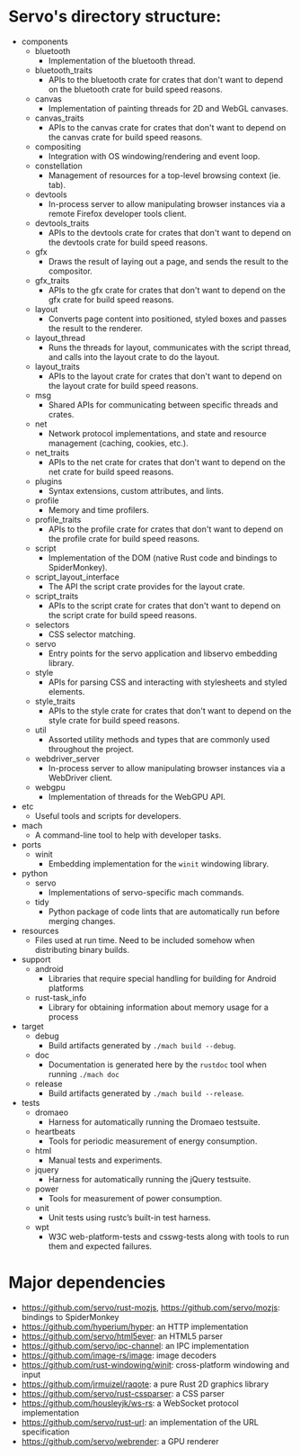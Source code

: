 # Servo's directory structure:
* components
  * bluetooth
    * Implementation of the bluetooth thread.
  * bluetooth_traits
    * APIs to the bluetooth crate for crates that don't want to depend on the bluetooth crate for build speed reasons.
  * canvas
    * Implementation of painting threads for 2D and WebGL canvases.
  * canvas_traits
    * APIs to the canvas crate for crates that don't want to depend on the canvas crate for build speed reasons.
  * compositing
    * Integration with OS windowing/rendering and event loop.
  * constellation
    * Management of resources for a top-level browsing context (ie. tab).
  * devtools
    * In-process server to allow manipulating browser instances via a remote Firefox developer tools client.
  * devtools_traits
    * APIs to the devtools crate for crates that don't want to depend on the devtools crate for build speed reasons.
  * gfx
    * Draws the result of laying out a page, and sends the result to the compositor.
  * gfx_traits
    * APIs to the gfx crate for crates that don't want to depend on the gfx crate for build speed reasons.
  * layout
    * Converts page content into positioned, styled boxes and passes the result to the renderer.
  * layout_thread
    * Runs the threads for layout, communicates with the script thread, and calls into the layout crate to do the layout.
  * layout_traits
    * APIs to the layout crate for crates that don't want to depend on the layout crate for build speed reasons.
  * msg
    * Shared APIs for communicating between specific threads and crates.
  * net
    * Network protocol implementations, and state and resource management (caching, cookies, etc.).
  * net_traits
    * APIs to the net crate for crates that don't want to depend on the net crate for build speed reasons.
  * plugins
    * Syntax extensions, custom attributes, and lints.
  * profile
    * Memory and time profilers.
  * profile_traits
    * APIs to the profile crate for crates that don't want to depend on the profile crate for build speed reasons.
  * script
    * Implementation of the DOM (native Rust code and bindings to SpiderMonkey).
  * script_layout_interface
    * The API the script crate provides for the layout crate.
  * script_traits
    * APIs to the script crate for crates that don't want to depend on the script crate for build speed reasons.
  * selectors
    * CSS selector matching.
  * servo
    * Entry points for the servo application and libservo embedding library.
  * style
    * APIs for parsing CSS and interacting with stylesheets and styled elements.
  * style_traits
    * APIs to the style crate for crates that don't want to depend on the style crate for build speed reasons.
  * util
    * Assorted utility methods and types that are commonly used throughout the project.
  * webdriver_server
    * In-process server to allow manipulating browser instances via a WebDriver client.
  * webgpu
    * Implementation of threads for the WebGPU API.
* etc
  * Useful tools and scripts for developers.
* mach
  * A command-line tool to help with developer tasks.
* ports
  * winit
    * Embedding implementation for the `winit` windowing library.
* python
  * servo
    * Implementations of servo-specific mach commands.
  * tidy
    * Python package of code lints that are automatically run before merging changes.
* resources
  * Files used at run time. Need to be included somehow when distributing binary builds.
* support
  * android
    * Libraries that require special handling for building for Android platforms
  * rust-task_info
    * Library for obtaining information about memory usage for a process
* target
  * debug
    * Build artifacts generated by `./mach build --debug`.
  * doc
    * Documentation is generated here by the `rustdoc` tool when running `./mach doc`
  * release
    * Build artifacts generated by `./mach build --release`.
* tests
  * dromaeo
    * Harness for automatically running the Dromaeo testsuite.
  * heartbeats
    * Tools for periodic measurement of energy consumption.
  * html
    * Manual tests and experiments.
  * jquery
    * Harness for automatically running the jQuery testsuite.
  * power
    * Tools for measurement of power consumption.
  * unit
    * Unit tests using rustc’s built-in test harness.
  * wpt
    * W3C web-platform-tests and csswg-tests along with tools to run them and expected failures.

# Major dependencies
* <https://github.com/servo/rust-mozjs>, <https://github.com/servo/mozjs>: bindings to SpiderMonkey
* <https://github.com/hyperium/hyper>: an HTTP implementation
* <https://github.com/servo/html5ever>: an HTML5 parser
* <https://github.com/servo/ipc-channel>: an IPC implementation
* <https://github.com/image-rs/image>: image decoders
* <https://github.com/rust-windowing/winit>: cross-platform windowing and input
* <https://github.com/jrmuizel/raqote>: a pure Rust 2D graphics library
* <https://github.com/servo/rust-cssparser>: a CSS parser
* <https://github.com/housleyjk/ws-rs>: a WebSocket protocol implementation
* <https://github.com/servo/rust-url>: an implementation of the URL specification
* <https://github.com/servo/webrender>: a GPU renderer
